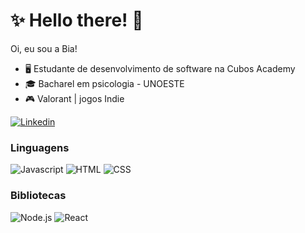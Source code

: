 # :sparkles: Hello there! :wave:

Oi, eu sou a Bia! 

- :desktop_computer: Estudante de desenvolvimento de software na Cubos Academy
- :mortar_board: Bacharel em psicologia - UNOESTE
- :video_game: Valorant | jogos Indie

[![Linkedin](https://img.shields.io/badge/LinkedIn-0077B5?style=flat&logo=linkedin)](https://www.linkedin.com/in/biasatomi/)

### Linguagens

![Javascript](https://img.shields.io/badge/Javascript-282C34?style=flat&logo=javascript)
![HTML](https://img.shields.io/badge/HTML-282C34?logo=html5)
![CSS](https://img.shields.io/badge/CSS-282C34?logo=css3&logoColor=1572B6)

### Bibliotecas

![Node.js](https://img.shields.io/badge/Node.js-282C34?logo=node.js)
![React](https://img.shields.io/badge/React-282C34?logo=react)
